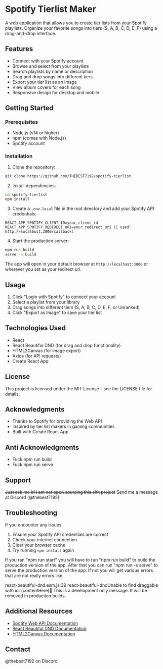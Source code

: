 # Spotify Tierlist Maker

A web application that allows you to create tier lists from your Spotify playlists. Organize your favorite songs into tiers (S, A, B, C, D, E, F) using a drag-and-drop interface.

## Features

- Connect with your Spotify account
- Browse and select from your playlists
- Search playlists by name or description
- Drag and drop songs into different tiers
- Export your tier list as an image
- View album covers for each song
- Responsive design for desktop and mobile

## Getting Started

### Prerequisites

- Node.js (v14 or higher)
- npm (comes with Node.js)
- Spotify account

### Installation

1. Clone the repository:
```bash
git clone https://github.com/THEBEST7192/spotify-tierlist
```

2. Install dependencies:
```bash
cd spotify-tierlist
npm install
```

3. Create a `.env.local` file in the root directory and add your Spotify API credentials:
```
REACT_APP_SPOTIFY_CLIENT_ID=your_client_id
REACT_APP_SPOTIFY_REDIRECT_URI=your_redirect_uri (I used: http://localhost:3000/callback)
```

4. Start the production server:

```bash
npm run build
serve -s build
```

The app will open in your default browser at `http://localhost:3000` or wherever you set as your redirect uri.

## Usage

1. Click "Login with Spotify" to connect your account
2. Select a playlist from your library
3. Drag songs into different tiers (S, A, B, C, D, E, F, or Unranked)
4. Click "Export as Image" to save your tier list

## Technologies Used

- React
- React Beautiful DND (for drag and drop functionality)
- HTML2Canvas (for image export)
- Axios (for API requests)
- Create React App

## License

This project is licensed under the MIT License - see the LICENSE file for details.

## Acknowledgments

- Thanks to Spotify for providing the Web API
- Inspired by tier list makers in gaming communities
- Built with Create React App

## Anti Acknowledgments
- Fuck npm run build
- Fuck npm run serve

## Support

~~Just ask me irl I am not open sourcing this shit project~~
Send me a message at Discord (@thebest7192)


## Troubleshooting

If you encounter any issues:

1. Ensure your Spotify API credentials are correct
2. Check your internet connection
3. Clear your browser cache
4. Try running `npm install` again


If you ran "npm run start" you will have to run "npm run build" to build the production version of the app. After that you can run "npm run -s serve" to serve the production version of the app.
If not you will get various errors that are not really errors like:

react-beautiful-dnd.esm.js:39 react-beautiful-dndUnable to find draggable with id: (contentHere)👷‍ This is a development only message. It will be removed in production builds.


## Additional Resources

- [Spotify Web API Documentation](https://developer.spotify.com/documentation/web-api/)
- [React Beautiful DND Documentation](https://react-beautiful-dnd.netlify.app/docs/getting-started)
- [HTML2Canvas Documentation](https://html2canvas.hertzen.com/documentation)


## Contact
@thebest7192 on Discord